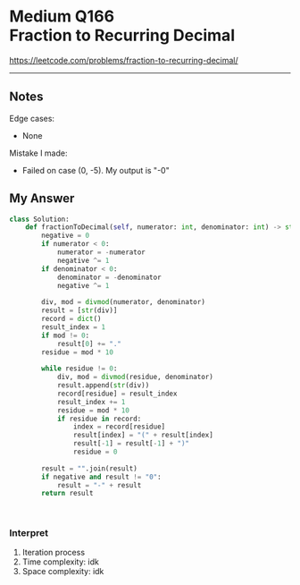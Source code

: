 # Medium Q166 <br> Fraction to Recurring Decimal

https://leetcode.com/problems/fraction-to-recurring-decimal/

------------------------------
## Notes
Edge cases:
* None

Mistake I made:
* Failed on case (0, -5). My output is "-0"

## My Answer
```Python
class Solution:
    def fractionToDecimal(self, numerator: int, denominator: int) -> str:
        negative = 0
        if numerator < 0:
            numerator = -numerator
            negative ^= 1
        if denominator < 0:
            denominator = -denominator
            negative ^= 1
        
        div, mod = divmod(numerator, denominator)
        result = [str(div)]
        record = dict()
        result_index = 1
        if mod != 0:
            result[0] += "."
        residue = mod * 10
        
        while residue != 0:
            div, mod = divmod(residue, denominator)
            result.append(str(div))
            record[residue] = result_index
            result_index += 1
            residue = mod * 10
            if residue in record:
                index = record[residue]
                result[index] = "(" + result[index]
                result[-1] = result[-1] + ")"
                residue = 0
            
        result = "".join(result)
        if negative and result != "0":
            result = "-" + result
        return result
        
        
```

### Interpret
1. Iteration process
2. Time complexity: idk
3. Space complexity: idk





